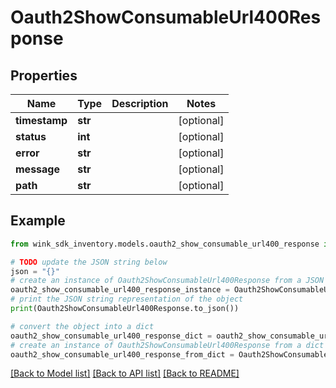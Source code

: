# Oauth2ShowConsumableUrl400Response


## Properties

Name | Type | Description | Notes
------------ | ------------- | ------------- | -------------
**timestamp** | **str** |  | [optional] 
**status** | **int** |  | [optional] 
**error** | **str** |  | [optional] 
**message** | **str** |  | [optional] 
**path** | **str** |  | [optional] 

## Example

```python
from wink_sdk_inventory.models.oauth2_show_consumable_url400_response import Oauth2ShowConsumableUrl400Response

# TODO update the JSON string below
json = "{}"
# create an instance of Oauth2ShowConsumableUrl400Response from a JSON string
oauth2_show_consumable_url400_response_instance = Oauth2ShowConsumableUrl400Response.from_json(json)
# print the JSON string representation of the object
print(Oauth2ShowConsumableUrl400Response.to_json())

# convert the object into a dict
oauth2_show_consumable_url400_response_dict = oauth2_show_consumable_url400_response_instance.to_dict()
# create an instance of Oauth2ShowConsumableUrl400Response from a dict
oauth2_show_consumable_url400_response_from_dict = Oauth2ShowConsumableUrl400Response.from_dict(oauth2_show_consumable_url400_response_dict)
```
[[Back to Model list]](../README.md#documentation-for-models) [[Back to API list]](../README.md#documentation-for-api-endpoints) [[Back to README]](../README.md)


